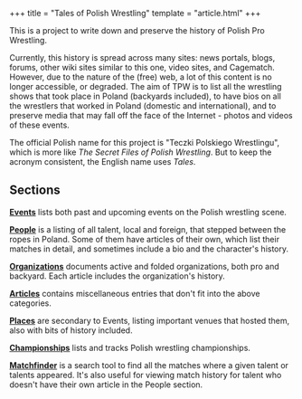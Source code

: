 +++
title = "Tales of Polish Wrestling"
template = "article.html"
+++

This is a project to write down and preserve the history of Polish Pro Wrestling.

Currently, this history is spread across many sites: news portals, blogs, forums, other wiki sites similar to this one, video sites, and Cagematch.
However, due to the nature of the (free) web, a lot of this content is no longer accessible, or degraded. The aim of TPW is to list all the wrestling shows that took place in Poland (backyards included), to have bios on all the wrestlers that worked in Poland (domestic and international), and to preserve media that may fall off the face of the Internet - photos and videos of these events.

The official Polish name for this project is "Teczki Polskiego Wrestlingu", which is more like _The Secret Files of Polish Wrestling_. But to keep the acronym consistent, the English name uses _Tales_.

## Sections

**[Events](@/e/_index.md)** lists both past and upcoming events on the Polish wrestling scene.

**[People](@/w/_index.md)** is a listing of all talent, local and foreign, that stepped between the ropes in Poland. Some of them have articles of their own, which list their matches in detail, and sometimes include a bio and the character's history.

**[Organizations](@/o/_index.md)** documents active and folded organizations, both pro and backyard. Each article includes the organization's history.

**[Articles](@/a/_index.md)** contains miscellaneous entries that don't fit into the above categories.

**[Places](@/v/_index.md)** are secondary to Events, listing important venues that hosted them, also with bits of history included.

**[Championships](@/c/_index.md)** lists and tracks Polish wrestling championships.

**[Matchfinder](//mf.tpwres.pl)** is a search tool to find all the matches where a given talent or talents appeared. It's also useful for viewing match history for talent who doesn't have their own article in the People section.
